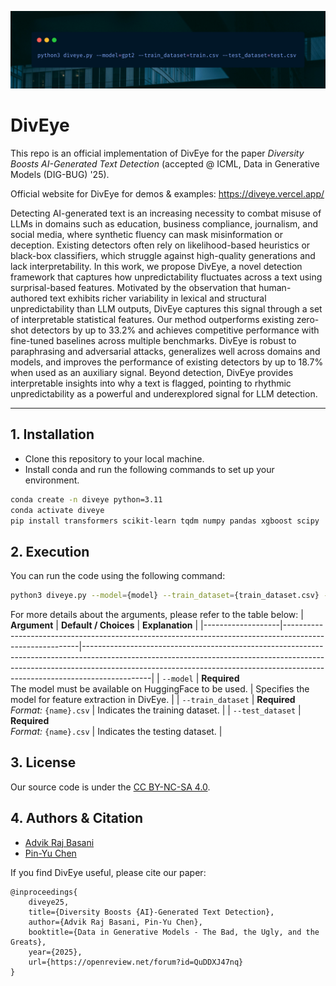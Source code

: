![code](./assets/code.png)

# DivEye

This repo is an official implementation of DivEye for the paper *Diversity Boosts AI-Generated Text Detection* (accepted @ ICML, Data in Generative Models (DIG-BUG) '25). 

Official website for DivEye for demos & examples: https://diveye.vercel.app/

Detecting AI-generated text is an increasing necessity to combat misuse of LLMs in domains such as education, business compliance, journalism, and social media, where synthetic fluency can mask misinformation or deception. Existing detectors often rely on likelihood-based heuristics  or black-box classifiers, which struggle against high-quality generations and lack interpretability. In this work, we propose DivEye, a novel detection framework that captures how unpredictability fluctuates across a text using surprisal-based features. Motivated by the observation that human-authored text exhibits richer variability in lexical and structural unpredictability than LLM outputs, DivEye captures this signal through a set of interpretable statistical features. Our method outperforms existing zero-shot detectors by up to 33.2% and achieves competitive performance with fine-tuned baselines across multiple benchmarks. DivEye is robust to paraphrasing and adversarial attacks, generalizes well across domains and models, and improves the performance of existing detectors by up to 18.7% when used as an auxiliary signal. Beyond detection, DivEye provides interpretable insights into why a text is flagged, pointing to rhythmic unpredictability as a powerful and underexplored signal for LLM detection.

---
## 1. Installation
- Clone this repository to your local machine.
- Install conda and run the following commands to set up your environment.
```bash
conda create -n diveye python=3.11
conda activate diveye
pip install transformers scikit-learn tqdm numpy pandas xgboost scipy
```

## 2. Execution
You can run the code using the following command:
```bash
python3 diveye.py --model={model} --train_dataset={train_dataset.csv} --test_dataset={test_dataset.csv}
```

For more details about the arguments, please refer to the table below:
| **Argument**      | **Default / Choices**                                                                                   | **Explanation**                                                                                                                                                                                                                                           |
|-------------------|---------------------------------------------------------------------------------------------------------|-----------------------------------------------------------------------------------------------------------------------------------------------------------------------------------------------------------------------------------------------------------|
| `--model`  | **Required** <br> The model must be available on HuggingFace to be used. | Specifies the model for feature extraction in DivEye. |
| `--train_dataset` | **Required** <br> *Format:* `{name}.csv` | Indicates the training dataset. |
| `--test_dataset`  | **Required** <br> *Format:* `{name}.csv` | Indicates the testing dataset.  |

## 3. License
Our source code is under the [CC BY-NC-SA 4.0](https://creativecommons.org/licenses/by-nc-sa/4.0/).

## 4. Authors & Citation
- [Advik Raj Basani](https://github.com/FloofCat)
- [Pin-Yu Chen](https://github.com/pinyuchen)

If you find DivEye useful, please cite our paper:
```
@inproceedings{
    diveye25,
    title={Diversity Boosts {AI}-Generated Text Detection},
    author={Advik Raj Basani, Pin-Yu Chen},
    booktitle={Data in Generative Models - The Bad, the Ugly, and the Greats},
    year={2025},
    url={https://openreview.net/forum?id=QuDDXJ47nq}
}
```
